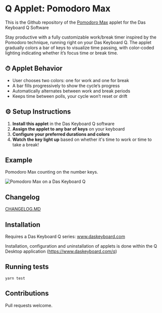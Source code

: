 # Q Applet: Pomodoro Max

This is the Github repository of the [Pomodoro Max](https://github.com/daskeyboard/daskeyboard-applet--pomodoro-max) applet for the Das Keyboard Q Software

Stay productive with a fully customizable work/break timer inspired by the Pomodoro technique, running right on your Das Keyboard Q.
The applet gradually colors a bar of keys to visualize time passing, with color-coded lighting indicating whether it’s focus time or break time.

## ⏱ Applet Behavior

- User chooses two colors: one for work and one for break
- A bar fills progressively to show the cycle’s progress
- Automatically alternates between work and break periods
- Keeps time between polls, your cycle won’t reset or drift

## ⚙️ Setup Instructions

1. **Install this applet** in the Das Keyboard Q software
2. **Assign the applet to any bar of keys** on your keyboard
3. **Configure your preferred durations and colors**
4. **Watch the key light up** based on whether it's time to work or time to take a break!

## Example

Pomodoro Max counting on the number keys.

![Pomodoro Max on a Das Keyboard Q](assets/image.png "Pomodoro Max")

## Changelog

[CHANGELOG.MD](CHANGELOG.md)

## Installation

Requires a Das Keyboard Q series: www.daskeyboard.com

Installation, configuration and uninstallation of applets is done within
the Q Desktop application (<https://www.daskeyboard.com/q>)

## Running tests

    yarn test

## Contributions

Pull requests welcome.
